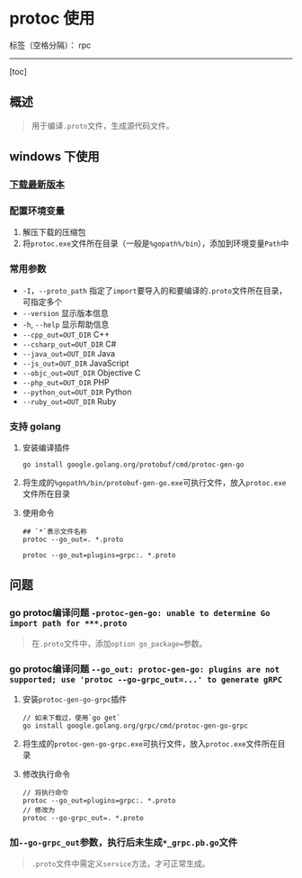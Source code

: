 # protoc 使用

标签（空格分隔）： rpc

---

[toc]

## 概述
> 用于编译`.proto`文件，生成源代码文件。

## windows 下使用

### [下载最新版本](https://github.com/protocolbuffers/protobuf/releases/)

### 配置环境变量

1. 解压下载的压缩包
2. 将`protoc.exe`文件所在目录（一般是`%gopath%/bin`），添加到环境变量`Path`中

### 常用参数

- `-I`，`--proto_path`      指定了`import`要导入的和要编译的`.proto`文件所在目录，可指定多个
- `--version`               显示版本信息
- `-h`, `--help`            显示帮助信息 
- `--cpp_out=OUT_DIR`       C++ 
- `--csharp_out=OUT_DIR`    C# 
- `--java_out=OUT_DIR`      Java 
- `--js_out=OUT_DIR`        JavaScript 
- `--objc_out=OUT_DIR`      Objective C 
- `--php_out=OUT_DIR`       PHP 
- `--python_out=OUT_DIR`    Python 
- `--ruby_out=OUT_DIR`      Ruby 

### 支持 golang

1. 安装编译插件

    ```
    go install google.golang.org/protobuf/cmd/protoc-gen-go
    ```

1. 将生成的`%gopath%/bin/protobuf-gen-go.exe`可执行文件，放入`protoc.exe`文件所在目录

1. 使用命令

    ```
    ## `*`表示文件名称 
    protoc --go_out=. *.proto

    protoc --go_out=plugins=grpc:. *.proto
    ```
    
## 问题

### go protoc编译问题 `-protoc-gen-go: unable to determine Go import path for ***.proto`

> 在`.proto`文件中，添加`option go_package=`参数。

### go protoc编译问题 `--go_out: protoc-gen-go: plugins are not supported; use 'protoc --go-grpc_out=...' to generate gRPC`

1. 安装`protoc-gen-go-grpc`插件

    ```
    // 如未下载过，使用`go get`
    go install google.golang.org/grpc/cmd/protoc-gen-go-grpc
    ```

1. 将生成的`protoc-gen-go-grpc.exe`可执行文件，放入`protoc.exe`文件所在目录

1. 修改执行命令

    ```
    // 将执行命令
    protoc --go_out=plugins=grpc:. *.proto
    // 修改为
    protoc --go-grpc_out=. *.proto
    ```
    
### 加`--go-grpc_out`参数，执行后未生成`*_grpc.pb.go`文件

> `.proto`文件中需定义`service`方法，才可正常生成。